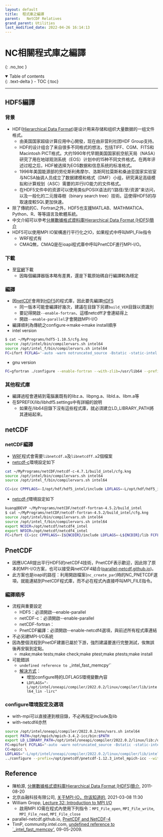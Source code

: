 ```yaml
---
layout: default
title:  程式庫之編譯
parent:   NetCDF Relatives
grand_parent: Utilities
last_modified_date: 2022-04-26 16:14:13
---
```

# NC相關程式庫之編譯
{: .no_toc }

<details open markdown="block">
  <summary>
    Table of contents
  </summary>
  {: .text-delta }
- TOC
{:toc}
</details>

---

## HDF5編譯
### 背景
- HDF([Hierarchical Data Format](https://zh.wikipedia.org/wiki/HDF))是设计用来存储和组织大量数据的一组文件格式。
  - 由美国国家超级计算应用中心開發，现在由非营利社团HDF Group支持。
  - HDF的设计组合了来自很多不同格式的想法，包括TIFF、CGM、FITS和Macintosh PICT格式。大约1990年代早期美国国家航空航天局（NASA）研究了用在地球观测系统（EOS）计划中的15种不同文件格式。在两年评述过程之后，HDF被选择为EOS数据和信息系统的标准格式。
  - 1996年美国能源部的劳伦斯利弗摩尔、洛斯阿拉莫斯和桑迪亚国家实验室与NCSA抽调人员成立了数据建模和格式（DMF）小组，研究满足高级模拟和计算规划（ASC）需要的并行I/O能力的文件格式。
  - 在HDF5文件中的资源可以使用类似POSIX语法的“/路径/至/资源”来访问，以及一般化的二元搜尋樹（binary search tree）技術。這使得HDF5的存取速度較SQL更加快速。
- 除了傳統的C、Fortran之外，HDF5也支援MATLAB、MATHMATICA、Python、R、等等語言及軟體系統。  
- 中文介紹可以參考[分層數據格式資料庫Hierarchical Data Format (HDF5)簡介](https://blog.xuite.net/cpy930814355/twblog/100497173-分層數據格式資料庫Hierarchical+Data+Format+(HDF5)簡介)
- HDF5可以使用MPI IO架構進行平行化之IO，如果程式中呼叫MPI_File指令
  - WRF程式有
  - CMAQ無，CMAQ是在ioapi程式庫中呼叫PnetCDF進行MPI-I/O。

### 下載
- 至[官網](https://www.hdfgroup.org/downloads/hdf5)下載
  - 因每個編譯器版本略有差異，還是下載原始碼自行編譯較為穩定
### 編譯
- 因[netCDF]()會用到[HDF5]()的程式庫，因此要先編譯[HDF5]()
  - 同一版本可能會編譯好幾次，建議在目錄下另建`build_VER`目錄以資識別
  - 要記得開啟`--enable-fortran`、這樣netcdff才會連結得上
  - 開啟`--enable-parallel`才會開啟MPI-I/O
- 編譯順利為傳統之configure->make->make install順序
- intel version

```bash
$ cat ~/MyPrograms/hdf5-1.10.5/cfg.kng
source /opt/intel/bin/compilervars.sh intel64
source /opt/intel_f/bin/compilervars.sh intel64
FC=ifort FCFLAG='-auto -warn notruncated_source -Bstatic -static-intel -O3 -unroll -stack_temps -safe_cray_ptr -convert big_endian -assume byterecl -traceback -xHost -qopenmp' CC=icc ../configure --prefix=/opt/hdf/hdf5_intel --enable-parallel --enable-fortran 
```
- gnu version

```bash
FC=gfortran ./configure --enable-fortran --with-zlib=/usr/lib64 --prefix=/opt/hdf/hdf5_gcc
```
### 其他程式庫
- 編譯過程會連結到電腦裏既有的libz.a、libpng.a、libld.a、libm.a等
- 在$PREFIX/lib/libhdf5.settings中有詳細的說明
  - 如果在/lib64目錄下沒有這些程式庫，就必須建立LD_LIBRARY_PATH將其連結起來。


## netCDF

### netCDF編譯
- [WRF]()程式會需要`libnetcdf.a`及`libnetcdff.a`2個檔案
- [netcdf-c]()環境設定如下

```bash
cat ~/MyPrograms/netCDF/netcdf-c-4.7.1/build_intel/cfg.kng
source /opt/intel/bin/compilervars.sh intel64
source /opt/intel_f/bin/compilervars.sh intel64

CC=icc CPPFLAGS=-I/opt/hdf/hdf5_intel/include LDFLAGS=-L/opt/hdf/hdf5_intel/lib ../configure --prefix=/opt/netcdf/netcdf4_intel  --disable-dap --with-zlib=/usr/lib64 --enable-netcdf4
```    
- [netcdf-f]()環境設定如下

```bash
kuang@DEVP ~/MyPrograms/netCDF/netcdf-fortran-4.5.2/build_intel
$ cat ~/MyPrograms/netCDF/netcdf-fortran-4.5.2/build_intel/cfg.kng
source /opt/intel/bin/compilervars.sh intel64
source /opt/intel_f/bin/compilervars.sh intel64
export NCDIR=/opt/netcdf/netcdf4_intel
export NFDIR=/opt/netcdf/netcdf4_intel
FC=ifort CC=icc CPPFLAGS=-I${NCDIR}/include LDFLAGS=-L${NCDIR}/lib FCFLAG=' -auto -warn notruncated_source -Bstatic -static-intel -O3 -unroll -stack_temps -safe_cray_ptr -convert big_endian -assume byterecl -traceback -xHost -qopenmp' ../configure --prefix=${NFDIR} --enable-netcdf4
```

## PnetCDF
- 因應UCAR提出平行HDF5的netCDF4技術，PnetCDF表示歡迎，因此除了原本的MPI-I/O方案，也可以接受與netCDF4結合([parallel-netcdf.github.io](https://parallel-netcdf.github.io/wiki/PnetcdfAndNetcdf4.html))。
- 此方案也是ioapi的路徑：利用開啟檔案(`nc_create_par`)時的NC_PNETCDF選項，就能連結到PnetCDF程式庫，而不必在程式內直接呼叫MPI_FILE指令。

### 編譯順序
- 流程與重要設定
  - HDF5：必須開啟--enable-parallel
  - netCDF-c：必須開啟--enable-parallel
  - netCDF-fortran：
  - PnetCDF編譯：必須開啟--enable-netcdf4選項，與前述所有程式庫連結
- 不必另建MPI-I/O系統
- 因為整個流程到PnetDF建置已屬於下游，強烈建議要進行完整測試，俟無誤後再安裝到定點。
  - make;make tests;make check;make ptest;make ptests;make install
- 可能錯誤
  - `undefined reference to `_intel_fast_memcpy'`
  - [解決方式](https://community.intel.com/t5/Intel-Fortran-Compiler/undefined-reference-to-intel-fast-memcpy/m-p/758815)：
    - 增加configure時的LDFLAGS環境變數內容
    - `LDFLAGS="-L/opt/intel/oneapi/compiler/2022.0.2/linux/compiler/lib/intel64_lin -lirc"`
### configure環境設定及選項
- with-mpi可以直接連到根目錄，不必再指定include及lib
- with-netcdf4亦然

```bash
source /opt/intel/oneapi/compiler/2022.0.2/env/vars.sh intel64
export PATH=/opt/mpich/mpich-3.4.2-icc/bin:$PATH
export LD_LIBRARY_PATH=/opt/intel/oneapi/compiler/2022.0.2/linux/lib:/opt/intel/oneapi/compiler/2022.0.2/linux/lib/x64:/opt/intel/oneapi/compiler/2022.0.2/linux/lib/oclfpga/host/linux64/lib:/opt/intel/oneapi/compiler/2022.0.2/linux/compiler/lib/intel64_lin:/opt/hdf/hdf5-1.12.1_mpich3.4.2-icc/lib:/opt/netcdf/netcdf4_hdf5P_mpich3.4.2-icc/lib
FC=mpifort FCFLAG="-auto -warn notruncated_source -Bstatic -static-intel -O3 -unroll -stack_temps -safe_cray_ptr -convert big_endian -assume byterecl -traceback -xHost -qopenmp" \
CC=mpicc \
LDFLAGS="-L/opt/intel/oneapi/compiler/2022.0.2/linux/compiler/lib/intel64_lin -lirc" \
../configure --prefix=/opt/pnetcdf/pnetcdf-1.12.3_intel_mpich-icc --with-mpi=/opt/mpich/mpich-3.4.2-icc --with-netcdf4=/opt/netcdf/netcdf4_hdf5P_mpich3.4.2-icc

```
## Reference
- 陳柏源, [分層數據格式資料庫Hierarchical Data Format (HDF5)簡介](https://blog.xuite.net/cpy930814355/twblog/100497173-分層數據格式資料庫Hierarchical+Data+Format+(HDF5)簡介), 2011-08-20
- 北京焱融科技有限公司, [关于MPI-IO，你该知道的](https://www.yanrongyun.com/zh-cn/blogs/all-you-should-know-about-MPI-IO), 2021-03-08 11:30
- William Gropp, [Lecture 32: Introduction to MPI I/O](https://wgropp.cs.illinois.edu/courses/cs598-s16/lectures/lecture32.pdf)
  - 啟用MPI IO需在程式內使用下列指令：`MPI_File_open`, `MPI_File_write`, `MPI_File_read`, `MPI_File_close`
- parallel-netcdf.github.io, [PnetCDF and NetCDF-4](https://parallel-netcdf.github.io/wiki/PnetcdfAndNetcdf4.html)
- TimP, community.intel.com, [undefined reference to `_intel_fast_memcpy'](https://community.intel.com/t5/Intel-Fortran-Compiler/undefined-reference-to-intel-fast-memcpy/m-p/758815), 09-05-2009.
